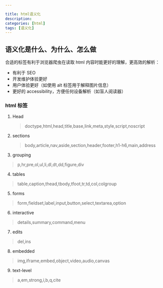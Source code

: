 ```yaml
---

title: html语义化
description:
categories: [html]
tags: [语义化]
---
```


## 语义化是什么、为什么、怎么做

合适的标签有利于浏览器爬虫在读取 html 内容时能更好的理解，更高效的解析：

- 有利于 SEO
- 开发维护体验更好
- 用户体验更好（如使用 alt 标签用于解释图片信息）
- 更好的 accessibility，方便任何设备解析（如盲人阅读器）

### html 标签

1. Head

   > doctype,html,head,title,base,link,meta,style,script,noscript

2. sections

   > body,article,nav,aside,section,header,footer,h1-h6,main,address

3. grouping

> p,hr,pre,ol,ul,li,dl,dt,dd,figure,div

4. tables

> table,caption,thead,tbody,tfoot,tr,td,col,colgroup

5. forms

> form,fieldset,label,input,button,select,textarea,option

6. interactive

> details,summary,command,menu

7. edits

> del,ins

8. embedded

> img,iframe,embed,object,video,audio,canvas

9.  text-level

> a,em,strong,i,b,q,cite

